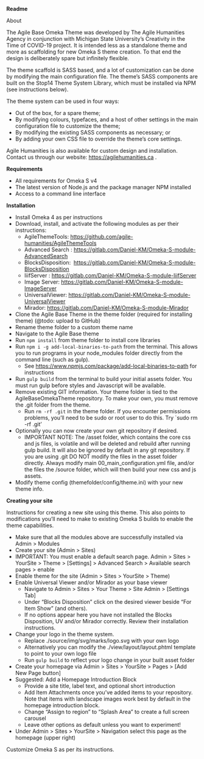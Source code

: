 ﻿**Readme**

About

The Agile Base Omeka Theme was developed by The Agile Humanities Agency in conjunction with Michigan State University’s Creativity in the Time of COVID-19 project. It is intended less as a standalone theme and more as scaffolding for new Omeka S theme creation. To that end the design is deliberately spare but infinitely flexible.

The theme scaffold is SASS based, and a lot of customization can be done by modifying the main configuration file. The theme’s SASS components are built on the Stop14 Theme System Library, which must be installed via NPM (see instructions below). 

The theme system can be used in four ways:

- Out of the box, for a spare theme;
- By modifying colours, typefaces, and a host of other settings in the main configuration file to customize the theme;
- By modifying the existing SASS components as necessary; or
- By adding your own CSS file to override the theme’s core settings.

Agile Humanities is also available for custom design and installation. Contact us through our website: <https://agilehumanities.ca> .

**Requirements**

- All requirements for Omeka S v4
- The latest version of Node.js and the package manager NPM installed
- Access to a command line interface

**Installation**

- Install Omeka 4 as per instructions
- Download, install, and activate the following modules as per their instructions:
  - AgileThemeTools: <https://github.com/agile-humanities/AgileThemeTools>
  - Advanced Search : <https://gitlab.com/Daniel-KM/Omeka-S-module-AdvancedSearch>
  - BlocksDisposition:	 <https://gitlab.com/Daniel-KM/Omeka-S-module-BlocksDisposition>
  - IiifServer : <https://gitlab.com/Daniel-KM/Omeka-S-module-IiifServer>
  - Image Server: <https://gitlab.com/Daniel-KM/Omeka-S-module-ImageServer>
  - UniversalViewer: <https://gitlab.com/Daniel-KM/Omeka-S-module-UniversalViewer>
  - Mirador: <https://gitlab.com/Daniel-KM/Omeka-S-module-Mirador>
- Clone the Agile Base Theme in the theme folder (required for installing theme) (@todo: upload to GitHub)
- Rename theme folder to a custom theme name
- Navigate to the Agile Base theme 
- Run `npm install` from theme folder to install core libraries
- Run `npm i -g add-local-binaries-to-path` from the terminal. This allows you to run programs in your node\_modules folder directly from the command line (such as gulp).
  - See <https://www.npmjs.com/package/add-local-binaries-to-path> for instructions
- Run `gulp build` from the terminal to build your initial assets folder. You must run gulp before styles and Javascript will be available.
- Remove existing GIT information. Your theme folder is tied to the AgileBaseOmekaTheme repository. To make your own, you must remove the .git folder from the theme.
  - Run `rm -rf .git` in the theme folder. If you encounter permissions problems, you’ll need to be sudo or root user to do this. Try `sudo rm -rf .git’
- Optionally you can now create your own git repository if desired. 
  - IMPORTANT NOTE:  The /asset folder, which contains the core css and js files, is volatile and will be deleted and rebuild after running gulp build. It will also be ignored by default in any git repository. If you are using .git DO NOT modify the files in the asset folder directly. Always modify main 00\_main\_configuration.yml file, and/or the files the /source folder, which will then build your new css and js assets.
- Modify theme config (themefolder/config/theme.ini) with your new theme info.


**Creating your site**

Instructions for creating a new site using this theme. This also points to modifications you’ll need to make to existing Omeka S builds to enable the theme capabilities.

- Make sure that all the modules above are successfully installed via Admin > Modules
- Create your site (Admin > Sites)
- IMPORTANT: You must enable a default search page. Admin > Sites > YourSite > Theme > [Settings] > Advanced Search > Available search pages > enable
- Enable theme for the site (Admin > Sites > YourSite > Theme)
- Enable Universal Viewer and/or Mirador as your base viewer
  - Navigate to Admin > Sites > Your Theme > Site Admin > [Settings Tab]
  - Under “Blocks Disposition” click on the desired viewer beside “For Item Show” (and others). 
  - If no options appear here you have not installed the Blocks Disposition, UV and/or Mirador correctly. Review their installation instructions.
- Change your logo in the theme system.
  - Replace ./source/img/svg/marks/logo.svg with your own logo
  - Alternatively you can modify the ./view/layout/layout.phtml template to point to your own logo file
  - Run `gulp build` to reflect your logo change in your built asset folder
- Create your homepage via Admin > Sites > YourSite > Pages > [Add New Page button]
- Suggested: Add a Homepage Introduction Block
  - Provide a site title, label text, and optional short introduction
  - Add Item Attachments once you’ve added items to your repository. Note that items with landscape images work best by default in the homepage introduction block.
  - Change “Assign to region” to “Splash Area” to create a full screen carousel
  - Leave other options as default unless you want to experiment!
- Under Admin > Sites > YourSite > Navigation select this page as the homepage (upper right)

Customize Omeka S as per its instructions. 

